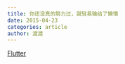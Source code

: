 ```yaml
---
title: 你还没真的努力过，就轻易输给了懒惰
date: 2015-04-23
categories: article
author: 渡渡
---
```


[Flutter](Flutter.md)